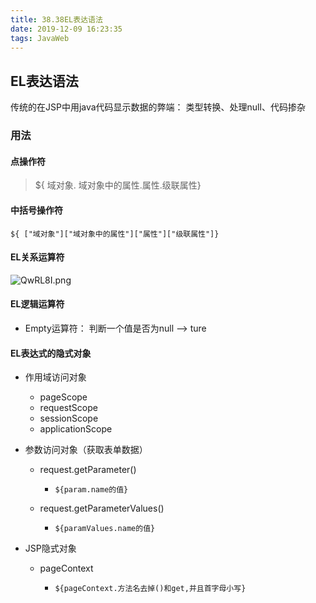 ```yaml
---
title: 38.38EL表达语法
date: 2019-12-09 16:23:35
tags: JavaWeb
---
```


## EL表达语法

传统的在JSP中用java代码显示数据的弊端：  类型转换、处理null、代码掺杂

### 用法

#### 点操作符

> ${ 域对象. 域对象中的属性.属性.级联属性}

#### 中括号操作符

```
${ ["域对象"]["域对象中的属性"]["属性"]["级联属性"]}
```

#### EL关系运算符

![QwRL8I.png](https://s2.ax1x.com/2019/12/09/QwRL8I.png)

#### EL逻辑运算符

- Empty运算符： 判断一个值是否为null   --> ture

#### EL表达式的隐式对象

- 作用域访问对象

  - pageScope
  - requestScope
  - sessionScope
  - applicationScope

- 参数访问对象（获取表单数据）

  - request.getParameter()

    - ```
      ${param.name的值}
      ```

  - request.getParameterValues()

    - ```
      ${paramValues.name的值}
      ```

- JSP隐式对象

  - pageContext

    - ```
      ${pageContext.方法名去掉()和get,并且首字母小写}
      ```

